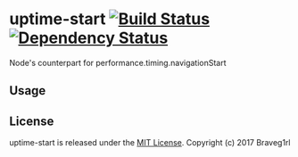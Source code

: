 # uptime-start [![Build Status](https://travis-ci.org/braveg1rl/uptime-start.png?branch=master)](https://travis-ci.org/braveg1rl/uptime-start) [![Dependency Status](https://david-dm.org/braveg1rl/uptime-start.png)](https://david-dm.org/braveg1rl/uptime-start)

Node's counterpart for performance.timing.navigationStart

## Usage



## License

uptime-start is released under the [MIT License](http://opensource.org/licenses/MIT).
Copyright (c) 2017 Braveg1rl